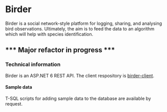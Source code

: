 # Birder
Birder is a social network-style platform for logging, sharing, and analysing bird observations. Ultimately, the aim is to feed the data to an algorithm which will help with species identification. 

## *** Major refactor in progress ***

### Technical information

Birder is an ASP.NET 6 REST API.
The client respository is [birder-client](https://github.com/WinthorpeCross/birder-client).

#### Sample data

T-SQL scripts for adding sample data to the database are available by request.
